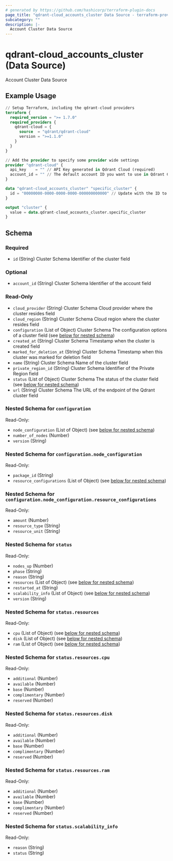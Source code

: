 ```yaml
---
# generated by https://github.com/hashicorp/terraform-plugin-docs
page_title: "qdrant-cloud_accounts_cluster Data Source - terraform-provider-qdrant-cloud"
subcategory: ""
description: |-
  Account Cluster Data Source
---
```


# qdrant-cloud_accounts_cluster (Data Source)

Account Cluster Data Source

## Example Usage

```terraform
// Setup Terraform, including the qdrant-cloud providers
terraform {
  required_version = ">= 1.7.0"
  required_providers {
    qdrant-cloud = {
      source  = "qdrant/qdrant-cloud"
      version = ">=1.1.0"
    }
  }
}

// Add the provider to specify some provider wide settings
provider "qdrant-cloud" {
  api_key    = "" // API Key generated in Qdrant Cloud (required)
  account_id = "" // The default account ID you want to use in Qdrant Cloud (can be overriden on resource level)
}

data "qdrant-cloud_accounts_cluster" "specific_cluster" {
  id = "00000000-0000-0000-0000-000000000000" // Update with the ID to fetch
}

output "cluster" {
  value = data.qdrant-cloud_accounts_cluster.specific_cluster
}
```

<!-- schema generated by tfplugindocs -->
## Schema

### Required

- `id` (String) Cluster Schema Identifier of the cluster field

### Optional

- `account_id` (String) Cluster Schema Identifier of the account field

### Read-Only

- `cloud_provider` (String) Cluster Schema Cloud provider where the cluster resides field
- `cloud_region` (String) Cluster Schema Cloud region where the cluster resides field
- `configuration` (List of Object) Cluster Schema The configuration options of a cluster field (see [below for nested schema](#nestedatt--configuration))
- `created_at` (String) Cluster Schema Timestamp when the cluster is created field
- `marked_for_deletion_at` (String) Cluster Schema Timestamp when this cluster was marked for deletion field
- `name` (String) Cluster Schema Name of the cluster field
- `private_region_id` (String) Cluster Schema Identifier of the Private Region field
- `status` (List of Object) Cluster Schema The status of the cluster field (see [below for nested schema](#nestedatt--status))
- `url` (String) Cluster Schema The URL of the endpoint of the Qdrant cluster field

<a id="nestedatt--configuration"></a>
### Nested Schema for `configuration`

Read-Only:

- `node_configuration` (List of Object) (see [below for nested schema](#nestedobjatt--configuration--node_configuration))
- `number_of_nodes` (Number)
- `version` (String)

<a id="nestedobjatt--configuration--node_configuration"></a>
### Nested Schema for `configuration.node_configuration`

Read-Only:

- `package_id` (String)
- `resource_configurations` (List of Object) (see [below for nested schema](#nestedobjatt--configuration--node_configuration--resource_configurations))

<a id="nestedobjatt--configuration--node_configuration--resource_configurations"></a>
### Nested Schema for `configuration.node_configuration.resource_configurations`

Read-Only:

- `amount` (Number)
- `resource_type` (String)
- `resource_unit` (String)




<a id="nestedatt--status"></a>
### Nested Schema for `status`

Read-Only:

- `nodes_up` (Number)
- `phase` (String)
- `reason` (String)
- `resources` (List of Object) (see [below for nested schema](#nestedobjatt--status--resources))
- `restarted_at` (String)
- `scalability_info` (List of Object) (see [below for nested schema](#nestedobjatt--status--scalability_info))
- `version` (String)

<a id="nestedobjatt--status--resources"></a>
### Nested Schema for `status.resources`

Read-Only:

- `cpu` (List of Object) (see [below for nested schema](#nestedobjatt--status--resources--cpu))
- `disk` (List of Object) (see [below for nested schema](#nestedobjatt--status--resources--disk))
- `ram` (List of Object) (see [below for nested schema](#nestedobjatt--status--resources--ram))

<a id="nestedobjatt--status--resources--cpu"></a>
### Nested Schema for `status.resources.cpu`

Read-Only:

- `additional` (Number)
- `available` (Number)
- `base` (Number)
- `complimentary` (Number)
- `reserved` (Number)


<a id="nestedobjatt--status--resources--disk"></a>
### Nested Schema for `status.resources.disk`

Read-Only:

- `additional` (Number)
- `available` (Number)
- `base` (Number)
- `complimentary` (Number)
- `reserved` (Number)


<a id="nestedobjatt--status--resources--ram"></a>
### Nested Schema for `status.resources.ram`

Read-Only:

- `additional` (Number)
- `available` (Number)
- `base` (Number)
- `complimentary` (Number)
- `reserved` (Number)



<a id="nestedobjatt--status--scalability_info"></a>
### Nested Schema for `status.scalability_info`

Read-Only:

- `reason` (String)
- `status` (String)
